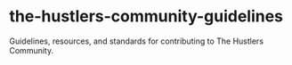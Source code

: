 # the-hustlers-community-guidelines
Guidelines, resources, and standards for contributing to The Hustlers Community.
